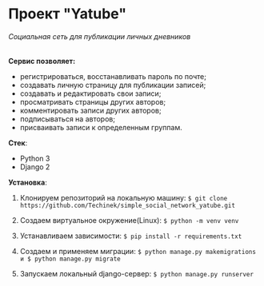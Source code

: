 # Проект "Yatube"
###### Cоциальная сеть для публикации личных дневников

**Сервис позволяет:**
- регистрироваться, восстанавливать пароль по почте;
- создавать личную страницу для публикации записей;
- создавать и редактировать свои записи;
- просматривать страницы других авторов;
- комментировать записи других авторов;
- подписываться на авторов;
- присваивать записи к определенным группам.

**Cтек**:
- Python 3
- Django 2
   
**Установка**:
1. Клонируем репозиторий на локальную машину:
`$ git clone https://github.com/Techinek/simple_social_network_yatube.git`

2. Создаем виртуальное окружение(Linux):
`$ python -m venv venv`

3. Устанавливаем зависимости:
`$ pip install -r requirements.txt`

4. Создаем и применяем миграции:
`$ python manage.py makemigrations и $ python manage.py migrate`

5. Запускаем локальный django-сервер:
`$ python manage.py runserver`
